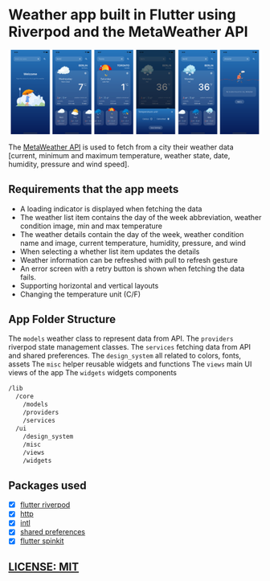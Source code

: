 # Weather app built in Flutter using Riverpod and the MetaWeather API

![Weather Today app preview](screenshots/weather_screenshots.png)

The [MetaWeather API](https://www.metaweather.com/api/) is used to fetch from a city their weather data [current, minimum and maximum temperature, weather state, date, humidity, pressure and wind speed].
## Requirements that the app meets
- A loading indicator is displayed when fetching the data
- The weather list item contains the day of the week abbreviation, weather condition image, min and max temperature
- The weather details contain the day of the week, weather condition name and image, current temperature, humidity, pressure, and wind
- When selecting a whether list item updates the details
- Weather information can be refreshed with pull to refresh gesture
- An error screen with a retry button is shown when fetching the data fails.
- Supporting horizontal and vertical layouts
- Changing the temperature unit (C/F)

## App Folder Structure

The `models` weather class to represent data from API.
The `providers` riverpod state management classes.
The `services` fetching data from API and shared preferences.
The `design_system` all related to colors, fonts, assets
The `misc` helper reusable widgets and functions
The `views` main UI views of the app
The `widgets` widgets components

```
/lib
  /core
    /models
    /providers
    /services
  /ui
    /design_system
    /misc
    /views
    /widgets
```

## Packages used

- [x] [flutter riverpod](https://pub.dev/packages/flutter_riverpod) 
- [x] [http](https://pub.dev/packages/http) 
- [x] [intl](https://pub.dev/packages/intl) 
- [x] [shared preferences](https://pub.dev/packages/shared_preferences) 
- [x] [flutter spinkit](https://pub.dev/packages/flutter_spinkit)

## [LICENSE: MIT](LICENSE.md)
